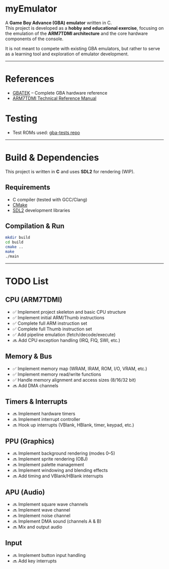 # myEmulator

A **Game Boy Advance (GBA) emulator** written in C.  
This project is developed as a **hobby and educational exercise**, focusing on the emulation of the **ARM7TDMI architecture** and the core hardware components of the console.  

It is not meant to compete with existing GBA emulators, but rather to serve as a learning tool and exploration of emulator development.  

---

# References

- [GBATEK](https://problemkaputt.de/gbatek.htm) – Complete GBA hardware reference
- [ARM7TDMI Technical Reference Manual](https://developer.arm.com/documentation/ddi0210/latest)

# Testing

- Test ROMs used: [gba-tests repo](https://github.com/jsmolka/gba-tests.git)

---


# Build & Dependencies

This project is written in **C** and uses **SDL2** for rendering (WIP).

## Requirements
- C compiler (tested with GCC/Clang)
- [CMake](https://cmake.org/)
- [SDL2](https://www.libsdl.org/) development libraries

## Compilation & Run
```bash
mkdir build
cd build
cmake ..
make
./main
```


---


# TODO List

## CPU (ARM7TDMI)
- ✅ Implement project skeleton and basic CPU structure
- ✅ Implement initial ARM/Thumb instructions
- ✅ Complete full ARM instruction set
- ✅ Complete full Thumb instruction set
- ✅ Add pipeline emulation (fetch/decode/execute)
- 🔜 Add CPU exception handling (IRQ, FIQ, SWI, etc.)

## Memory & Bus
- ✅ Implement memory map (WRAM, IRAM, ROM, I/O, VRAM, etc.)
- ✅ Implement memory read/write functions
- ✅ Handle memory alignment and access sizes (8/16/32 bit)
- 🔜 Add DMA channels

## Timers & Interrupts
- 🔜 Implement hardware timers
- 🔜 Implement interrupt controller
- 🔜 Hook up interrupts (VBlank, HBlank, timer, keypad, etc.)

## PPU (Graphics)
- 🔜 Implement background rendering (modes 0–5)
- 🔜 Implement sprite rendering (OBJ)
- 🔜 Implement palette management
- 🔜 Implement windowing and blending effects
- 🔜 Add timing and VBlank/HBlank interrupts

## APU (Audio)
- 🔜 Implement square wave channels
- 🔜 Implement wave channel
- 🔜 Implement noise channel
- 🔜 Implement DMA sound (channels A & B)
- 🔜 Mix and output audio

## Input
- 🔜 Implement button input handling
- 🔜 Add key interrupts


